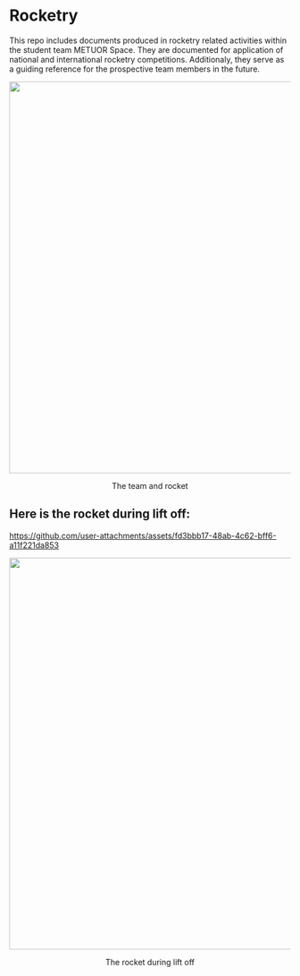 # Rocketry
This repo includes documents produced in rocketry related activities within the student team METUOR Space. They are documented for application of national and international rocketry competitions. Additionaly, they serve as a guiding reference for the prospective team members in the future. 

<p align="center"><img width="700" src="https://github.com/user-attachments/assets/c4a971b9-0e31-40e6-a7f3-3972c552912f" />
<p align="center">The team and rocket</p>

## Here is the rocket during lift off: 


https://github.com/user-attachments/assets/fd3bbb17-48ab-4c62-bff6-a11f221da853

<p align="center"><img width="700" src="https://github.com/user-attachments/assets/3975c0eb-cfca-46db-959d-38a9b1744165" />
<p align="center">The rocket during lift off</p>





